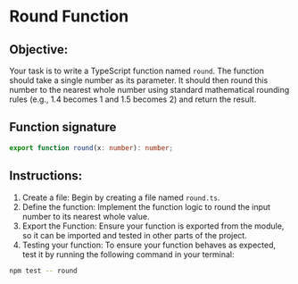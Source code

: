 # Round Function

## Objective:

Your task is to write a TypeScript function named `round`. The function should take a single number as its parameter. It should then round this number to the nearest whole number using standard mathematical rounding rules (e.g., 1.4 becomes 1 and 1.5 becomes 2) and return the result.

## Function signature

```typescript
export function round(x: number): number;
```

## Instructions:

1. Create a file: Begin by creating a file named `round.ts`.
2. Define the function: Implement the function logic to round the input number to its nearest whole value.
3. Export the Function: Ensure your function is exported from the module, so it can be imported and tested in other parts of the project.
4. Testing your function: To ensure your function behaves as expected, test it by running the following command in your terminal:

```Bash
npm test -- round
```
